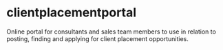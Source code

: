 # clientplacementportal
Online portal for consultants and sales team members to use in relation to posting, finding and applying for client placement opportunities.
